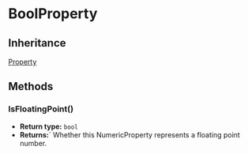 # BoolProperty

## Inheritance
[Property](./property.md)

## Methods

### IsFloatingPoint()

- **Return type:** `bool`
- **Returns:**` Whether this NumericProperty represents a floating point number.